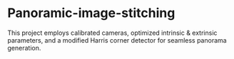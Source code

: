 # Panoramic-image-stitching
This project employs calibrated cameras, optimized intrinsic &amp; extrinsic parameters, and a modified Harris corner detector for seamless panorama generation.
